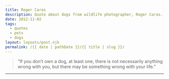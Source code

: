 ```yaml
---
title: Roger Caras
description: Quote about dogs from wildlife photographer, Roger Caras.
date: 2012-11-02
tags: 
  - quotes
  - pets
  - dogs
layout: layouts/post.njk
permalink: /{{ date | pathDate }}/{{ title | slug }}/
---
```


> “If you don’t own a dog, at least one, there is not necessarily anything wrong with you, but there may be something wrong with your life.”

---
